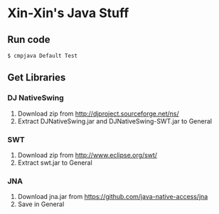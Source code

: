 # Xin-Xin's Java Stuff

## Run code

`$ cmpjava Default Test`

## Get Libraries

### DJ NativeSwing

1. Download zip from http://djproject.sourceforge.net/ns/
2. Extract DJNativeSwing.jar and DJNativeSwing-SWT.jar to General

### SWT

1. Download zip from http://www.eclipse.org/swt/
2. Extract swt.jar to General

### JNA

1. Download jna.jar from https://github.com/java-native-access/jna
2. Save in General
